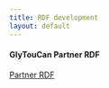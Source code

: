```yaml
---
title: RDF development
layout: default
---
```


#### GlyTouCan Partner RDF

[Partner RDF](/system/rdf/partnerRdf)
